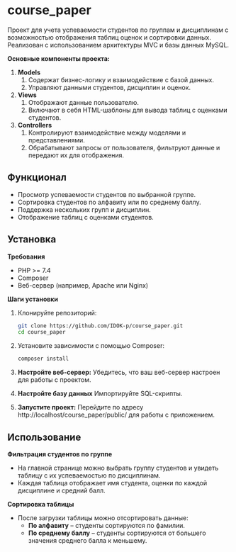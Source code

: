 # course_paper
Проект для учета успеваемости студентов по группам и дисциплинам с возможностью отображения таблиц оценок и сортировки данных. Реализован с использованием архитектуры MVC и базы данных MySQL.

**Основные компоненты проекта:**

1. **Models**
   1. Содержат бизнес-логику и взаимодействие с базой данных.
   1. Управляют данными студентов, дисциплин и оценок.
1. **Views**
   1. Отображают данные пользователю.
   1. Включают в себя HTML-шаблоны для вывода таблиц с оценками студентов.
1. **Controllers**
   1. Контролируют взаимодействие между моделями и представлениями.
   1. Обрабатывают запросы от пользователя, фильтруют данные и передают их для отображения.

## Функционал

- Просмотр успеваемости студентов по выбранной группе.
- Сортировка студентов по алфавиту или по среднему баллу.
- Поддержка нескольких групп и дисциплин.
- Отображение таблиц с оценками студентов.
## Установка

**Требования**

- PHP >= 7.4
- Composer
- Веб-сервер (например, Apache или Nginx)

**Шаги установки**
1. Клонируйте репозиторий:

   ```bash
   git clone https://github.com/IDOK-p/course_paper.git
   cd course_paper

2. Установите зависимости с помощью Composer:

   ``` bash
   composer install

 3. **Настройте веб-сервер:**
Убедитесь, что ваш веб-сервер настроен для работы с проектом.

 4. **Настройте базу данных**
Импортируйте SQL-скрипты.
 6. **Запустите проект:**
Перейдите по адресу http://localhost/course_paper/public/ для работы с приложением.

## Использование

**Фильтрация студентов по группе**

- На главной странице можно выбрать группу студентов и увидеть таблицу с их успеваемостью по дисциплинам.
- Каждая таблица отображает имя студента, оценки по каждой дисциплине и средний балл.

**Сортировка таблицы**

- После загрузки таблицы можно отсортировать данные:
  - **По алфавиту** – студенты сортируются по фамилии.
  - **По среднему баллу** – студенты сортируются от большего значения среднего балла к меньшему.
